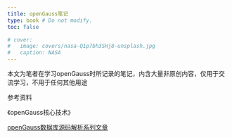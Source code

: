 ```yaml
---
title: openGauss笔记
type: book # Do not modify.
toc: false

# cover:
#   image: covers/nasa-Q1p7bh3SHj8-unsplash.jpg
#   caption: NASA
---
```


本文为笔者在学习openGauss时所记录的笔记，内含大量非原创内容，仅用于交流学习，不用于任何其他用途


参考资料

《openGauss核心技术》

[openGauss数据库源码解析系列文章](https://www.zhihu.com/column/c_1358363246349635584)
